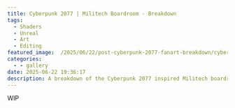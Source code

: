 ```yaml
---
title: Cyberpunk 2077 | Militech Boardroom - Breakdown
tags:
  - Shaders
  - Unreal
  - Art
  - Editing
featured_image:  /2025/06/22/post-cyberpunk-2077-fanart-breakdown/cyberpunk-2077-fanart-breakdown-icon.jpg
categories:
  - - gallery
date: 2025-06-22 19:36:17
description: A breakdown of the Cyberpunk 2077 inspired Militech boardroom in Unreal 5, showcasing shaders, lighting, Perforce server and more.
---
```


WIP